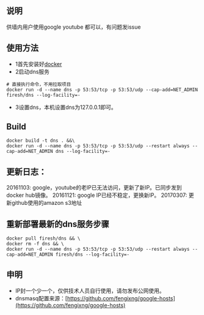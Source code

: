 ## 说明
供墙内用户使用google youtube 都可以，有问题发issue

## 使用方法
- 1首先安装好[docker](https://www.docker.com/products/docker#/mac)
- 2启动dns服务
```
# 直接执行命令，不用拉取项目
docker run -d --name dns -p 53:53/tcp -p 53:53/udp --cap-add=NET_ADMIN firesh/dns --log-facility=-
```
- 3设置dns，本机设置dns为127.0.0.1即可。

## Build
```
docker build -t dns . &&\
docker run -d --name dns -p 53:53/tcp -p 53:53/udp --restart always --cap-add=NET_ADMIN dns --log-facility=-
```

## 更新日志：
20161103: google，youtube的老IP已无法访问，更新了新IP。已同步发到docker hub镜像。
20161121: google IP已经不稳定，更换新IP。
20170307: 更新github使用的amazon s3地址

## 重新部署最新的dns服务步骤
```
docker pull firesh/dns && \
docker rm -f dns && \
docker run -d --name dns -p 53:53/tcp -p 53:53/udp --restart always --cap-add=NET_ADMIN firesh/dns --log-facility=-
```

## 申明
- IP封一个少一个，仅供技术人员自行使用，请勿发布公网使用。
- dnsmasq配置来源：[https://github.com/fengixng/google-hosts](https://github.com/fengixng/google-hosts)
